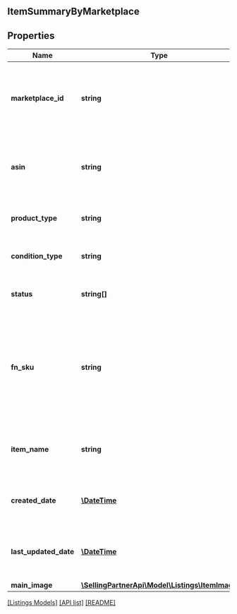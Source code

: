 ## ItemSummaryByMarketplace

## Properties

Name | Type | Description | Notes
------------ | ------------- | ------------- | -------------
**marketplace_id** | **string** | A marketplace identifier. Identifies the Amazon marketplace for the listings item. |
**asin** | **string** | Amazon Standard Identification Number (ASIN) of the listings item. |
**product_type** | **string** | The Amazon product type of the listings item. |
**condition_type** | **string** | Identifies the condition of the listings item. | [optional]
**status** | **string[]** | Statuses that apply to the listings item. |
**fn_sku** | **string** | Fulfillment network stock keeping unit is an identifier used by Amazon fulfillment centers to identify each unique item. | [optional]
**item_name** | **string** | Name, or title, associated with an Amazon catalog item. |
**created_date** | [**\DateTime**](\DateTime.md) | Date the listings item was created, in ISO 8601 format. |
**last_updated_date** | [**\DateTime**](\DateTime.md) | Date the listings item was last updated, in ISO 8601 format. |
**main_image** | [**\SellingPartnerApi\Model\Listings\ItemImage**](ItemImage.md) |  | [optional]

[[Listings Models]](../) [[API list]](../../Api) [[README]](../../../README.md)

